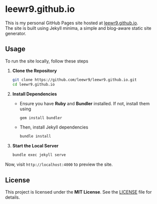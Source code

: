# leewr9.github.io  

This is my personal GitHub Pages site hosted at [leewr9.github.io](https://leewr9.github.io).  
The site is built using Jekyll minima, a simple and blog-aware static site generator.  

## Usage
To run the site locally, follow these steps

1. **Clone the Repository**
    ```bash
    git clone https://github.com/leewr9/leewr9.github.io.git
    cd leewr9.github.io
    ```

2. **Install Dependencies**
    - Ensure you have **Ruby** and **Bundler** installed. If not, install them using
        ```bash
        gem install bundler
        ```

    - Then, install Jekyll dependencies
        ```bash
        bundle install
        ```

3. **Start the Local Server**
    ```bash
    bundle exec jekyll serve
    ```

Now, visit `http://localhost:4000` to preview the site.  

## License  
This project is licensed under the **MIT License**. See the [LICENSE](LICENSE) file for details.  
